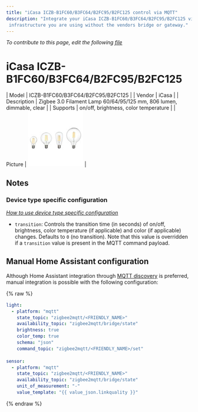 ```yaml
---
title: "iCasa ICZB-B1FC60/B3FC64/B2FC95/B2FC125 control via MQTT"
description: "Integrate your iCasa ICZB-B1FC60/B3FC64/B2FC95/B2FC125 via Zigbee2mqtt with whatever smart home
 infrastructure you are using without the vendors bridge or gateway."
---
```


*To contribute to this page, edit the following
[file](https://github.com/Koenkk/zigbee2mqtt.io/blob/master/docs/devices/ICZB-B1FC60_B3FC64_B2FC95_B2FC125.md)*

# iCasa ICZB-B1FC60/B3FC64/B2FC95/B2FC125

| Model | ICZB-B1FC60/B3FC64/B2FC95/B2FC125  |
| Vendor  | iCasa  |
| Description | Zigbee 3.0 Filament Lamp 60/64/95/125 mm, 806 lumen, dimmable, clear |
| Supports | on/off, brightness, color temperature |
| Picture | ![iCasa ICZB-B1FC60/B3FC64/B2FC95/B2FC125](../images/devices/ICZB-B1FC60-B3FC64-B2FC95-B2FC125.jpg) |

## Notes


### Device type specific configuration
*[How to use device type specific configuration](../information/configuration.md)*


* `transition`: Controls the transition time (in seconds) of on/off, brightness,
color temperature (if applicable) and color (if applicable) changes. Defaults to `0` (no transition).
Note that this value is overridden if a `transition` value is present in the MQTT command payload.


## Manual Home Assistant configuration
Although Home Assistant integration through [MQTT discovery](../integration/home_assistant) is preferred,
manual integration is possible with the following configuration:


{% raw %}
```yaml
light:
  - platform: "mqtt"
    state_topic: "zigbee2mqtt/<FRIENDLY_NAME>"
    availability_topic: "zigbee2mqtt/bridge/state"
    brightness: true
    color_temp: true
    schema: "json"
    command_topic: "zigbee2mqtt/<FRIENDLY_NAME>/set"

sensor:
  - platform: "mqtt"
    state_topic: "zigbee2mqtt/<FRIENDLY_NAME>"
    availability_topic: "zigbee2mqtt/bridge/state"
    unit_of_measurement: "-"
    value_template: "{{ value_json.linkquality }}"
```
{% endraw %}



